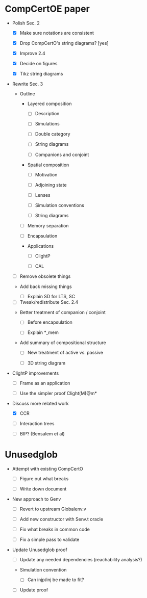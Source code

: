 # CompCertOE paper

  - Polish Sec. 2

    - [x] Make sure notations are consistent

    - [x] Drop CompCertO's string diagrams? [yes]

    - [x] Improve 2.4

    - [x] Decide on figures

    - [x] Tikz string diagrams

  - Rewrite Sec. 3

    - Outline

      - Layered composition

        - [ ] Description

        - [ ] Simulations

        - [ ] Double category

        - [ ] String diagrams

        - [ ] Companions and conjoint

      - Spatial composition

        - [ ] Motivation

        - [ ] Adjoining state

        - [ ] Lenses

        - [ ] Simulation conventions

        - [ ] String diagrams

      - [ ] Memory separation

      - [ ] Encapsulation

      - Applications

        - [ ] ClightP

        - [ ] CAL

    - [ ] Remove obsolete things

    - Add back missing things

      - [ ] Explain SD for LTS, SC

    - [ ] Tweak/redistribute Sec. 2.4

    - Better treatment of companion / conjoint

      - [ ] Before encapsulation

      - [ ] Explain *_mem

    - Add summary of compositional structure

      - [ ] New treatment of active vs. passive

      - [ ] 3D string diagram

  - ClightP improvements

    - [ ] Frame as an application

    - [ ] Use the simpler proof Clight(M)@m*

  - Discuss more related work

    - [x] CCR

    - [ ] Interaction trees

    - [ ] BIP? (Bensalem et al)

# Unusedglob

  - Attempt with existing CompCertO

    - [ ] Figure out what breaks

    - [ ] Write down document

  - New approach to Genv

    - [ ] Revert to upstream Globalenv.v

    - [ ] Add new constructor with Senv.t oracle

    - [ ] Fix what breaks in common code

    - [ ] Fix a simple pass to validate

  - Update Unusedglob proof

    - [ ] Update any needed dependencies (reachability analysis?)

    - Simulation convention

      - [ ] Can injp/inj be made to fit?

    - [ ] Update proof

